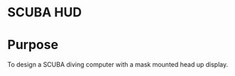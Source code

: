 SCUBA HUD
=========

# Purpose
To design a SCUBA diving computer with a mask mounted head up display.
